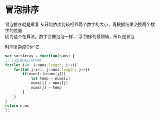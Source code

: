 # 冒泡排序

冒泡排序就是重复 从开始依次比较相邻两个数字的大小，再根据结果交换两个数字的位置   
因为这个在算法，数字会像泡泡一样，‘浮’到序列最顶端，所以是冒泡    

时间复杂度O(n^2)      

```js
var sortArray = function(nums) {
// i和j是永远并列的 
for(let i=0; i<nums.length; i++){
    for(let j=i+1; j<nums.length; j++){
        if(nums[i]>nums[j]){
            let temp = nums[i]
            nums[i] = nums[j]
            nums[j] = temp
        }
    }
}
return nums
};
```